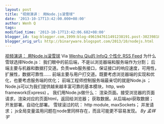 ```yaml
---
layout: post
title: "视频演讲： 用Node.js滚雪球"
date: '2013-10-17T13:42:00.000+08:00'
author: Wenh Q
tags:
modified_time: '2013-10-17T13:42:06.682+08:00'
blogger_id: tag:blogger.com,1999:blog-4961947611491238191.post-3023981878580216423
blogger_orig_url: http://binaryware.blogspot.com/2013/10/nodejs.html
---
```

[视频演讲：
用Node.js滚雪球](http://www.infoq.com/cn/presentations/node.js-for-snowball)
Via [Wenhu Qiu的 InfoQ 个性化 RSS Feed](http://www.infoq.com/cn/)
为什么雪球选择Node.js：
我们眼中的前后端，不是以浏览器端和服务端作为分割；
后端主要与机器和数据打交道。负责web服务接口，保证接口的响应速度，可用性，扩展性，数据可靠性……
前端主要与用户打交道。既要考虑浏览器端的实现和优化，也要考虑服务端的优化；
前端工程师控制服务端最亲切的就是Node.js ；
Node.js可以为我们提供越来越丰富可靠的基本模块，http, web
framework(Express) 。 我们用Node.js做什么：
渲染页面。接受浏览器的页面请求，渲染对应的页面html，返回给浏览器；
获取数据。从后端api获取数据； 开发部署。自动化部署。 雪球滚过的坑： http
module, maxSockets； 并发请求；
js全局变量滥用问题在node里同样存在，而且可能更不容易发现。 *By 孟祥宇*
